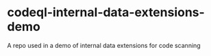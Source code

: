 # codeql-internal-data-extensions-demo
A repo used in a demo of internal data extensions for code scanning
